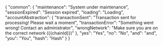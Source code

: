 {
  "common": {
    "maintenance": "System under maintenance",
    "sessionExpired": "Session expired",
    "loading": "Loading",
    "accountAbstraction": {
      "transactionSent": "Transaction sent for processing! Please wait a moment",
      "transactionError": "Something went wrong! Contact an administrator",
      "wrongNetwork": "Make sure you are on the correct network ({{chainId}})"
    },
    "yes": "Yes",
    "no": "No",
    "and": "and",
    "you": "You",
    "hash": "Hash"
  }
}
